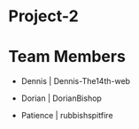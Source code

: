 # Project-2

# Team Members

- Dennis | Dennis-The14th-web

- Dorian | DorianBishop

- Patience | rubbishspitfire